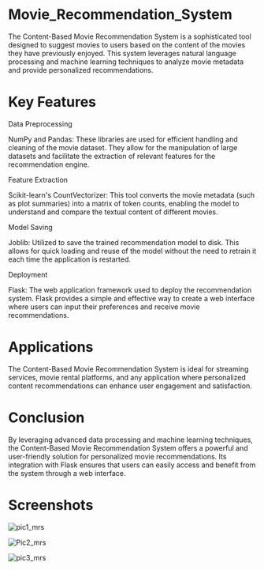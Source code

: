 # Movie_Recommendation_System

The Content-Based Movie Recommendation System is a sophisticated tool designed to suggest movies to users based on the content of the movies they have previously enjoyed. This system leverages natural language processing and machine learning techniques to analyze movie metadata and provide personalized recommendations.

# Key Features

Data Preprocessing

NumPy and Pandas: These libraries are used for efficient handling and cleaning of the movie dataset. They allow for the manipulation of large datasets and facilitate the extraction of relevant features for the recommendation engine.

Feature Extraction

Scikit-learn's CountVectorizer: This tool converts the movie metadata (such as plot summaries) into a matrix of token counts, enabling the model to understand and compare the textual content of different movies.

Model Saving

Joblib: Utilized to save the trained recommendation model to disk. This allows for quick loading and reuse of the model without the need to retrain it each time the application is restarted.

Deployment

Flask: The web application framework used to deploy the recommendation system. Flask provides a simple and effective way to create a web interface where users can input their preferences and receive movie recommendations.

# Applications

The Content-Based Movie Recommendation System is ideal for streaming services, movie rental platforms, and any application where personalized content recommendations can enhance user engagement and satisfaction.

# Conclusion

By leveraging advanced data processing and machine learning techniques, the Content-Based Movie Recommendation System offers a powerful and user-friendly solution for personalized movie recommendations. Its integration with Flask ensures that users can easily access and benefit from the system through a web interface.

# Screenshots

![pic1_mrs](https://github.com/user-attachments/assets/9fc2ddfc-fe64-42de-b637-ed217241d2c7)


![Pic2_mrs](https://github.com/user-attachments/assets/28760b7a-849d-48db-84af-29a4de298e84)


![pic3_mrs](https://github.com/user-attachments/assets/09badb50-b203-4738-96e2-b9c2b1bea80f)
